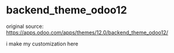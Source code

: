# backend_theme_odoo12

original source: https://apps.odoo.com/apps/themes/12.0/backend_theme_odoo12/

i make my customization here
